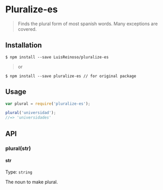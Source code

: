 # Pluralize-es

> Finds the plural form of most spanish words.  Many exceptions are covered.

## Installation
```
$ npm install --save LuisReinoso/pluralize-es
```

> or

```
$ npm install --save pluralize-es // for original package
```

## Usage

```js
var plural = require('pluralize-es');

plural('universidad');
//=> 'universidades'
```

## API

### plural(str)

#### str

Type: `string`

The noun to make plural.